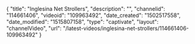 {
    "title": "Inglesina Net Strollers",
    "description": "",
    "channelid": "114661406",
    "videoid": "109963492",
    "date_created": "1502517558",
    "date_modified": "1515807158",
    "type": "captivate",
    "layout": "channelVideo",
    "url": "\/latest-videos\/inglesina-net-strollers\/114661406-109963492"
}
